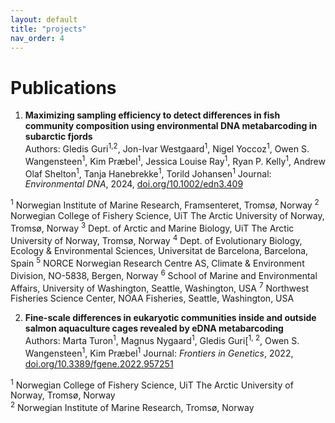 ```yaml
---
layout: default
title: "projects"
nav_order: 4
---
```


# Publications

1. **Maximizing sampling efficiency to detect differences in fish community composition using environmental DNA metabarcoding in subarctic fjords**  
   Authors: Gledis Guri<sup>1,2</sup>, Jon-Ivar Westgaard<sup>1</sup>, Nigel Yoccoz<sup>1</sup>, Owen S. Wangensteen<sup>1</sup>, Kim Præbel<sup>1</sup>, Jessica Louise Ray<sup>1</sup>, Ryan P. Kelly<sup>1</sup>, Andrew Olaf Shelton<sup>1</sup>, Tanja Hanebrekke<sup>1</sup>, Torild Johansen<sup>1</sup>
   Journal: *Environmental DNA*, 2024, [doi.org/10.1002/edn3.409](https://onlinelibrary.wiley.com/doi/full/10.1002/edn3.409)

<sup>1</sup> Norwegian Institute of Marine Research, Framsenteret, Tromsø, Norway
<sup>2</sup> Norwegian College of Fishery Science, UiT The Arctic University of Norway, Tromsø, Norway
<sup>3</sup> Dept. of Arctic and Marine Biology, UiT The Arctic University of Norway, Tromsø, Norway
<sup>4</sup> Dept. of Evolutionary Biology, Ecology & Environmental Sciences, Universitat de Barcelona, Barcelona, Spain
<sup>5</sup> NORCE Norwegian Research Centre AS, Climate & Environment Division, NO-5838, Bergen, Norway
<sup>6</sup> School of Marine and Environmental Affairs, University of Washington, Seattle, Washington, USA
<sup>7</sup> Northwest Fisheries Science Center, NOAA Fisheries, Seattle, Washington, USA

2. **Fine-scale differences in eukaryotic communities inside and outside salmon aquaculture cages revealed by eDNA metabarcoding**  
   Authors: Marta Turon<sup>1</sup>, Magnus Nygaard<sup>1</sup>, Gledis Guri[<sup>1, 2</sup>, Owen S. Wangensteen<sup>1</sup>, Kim Præbel<sup>1</sup>
   Journal: *Frontiers in Genetics*, 2022, [doi.org/10.3389/fgene.2022.957251](https://www.frontiersin.org/journals/genetics/articles/10.3389/fgene.2022.957251/full)

<sup>1</sup> Norwegian College of Fishery Science, UiT The Arctic University of Norway, Tromsø, Norway  
<sup>2</sup> Norwegian Institute of Marine Research, Tromsø, Norway
